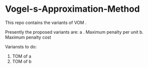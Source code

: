 # Vogel-s-Approximation-Method
This repo contains the variants of VOM .

Presently the proposed variants are: 
a . Maximum penalty per unit
b. Maximum penalty cost 

Variansts to do:
1) TOM of a
2) TOM of b

